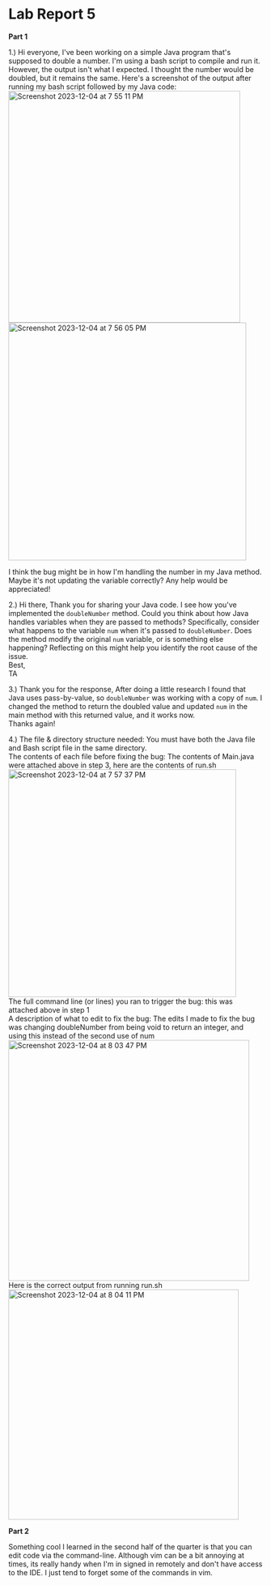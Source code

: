 # Lab Report 5  

**Part 1**  

1.) Hi everyone,
I've been working on a simple Java program that's supposed to double a number. I'm using a bash script to compile and run it.
However, the output isn't what I expected. I thought the number would be doubled, but it remains the same. Here's a screenshot of the output after running my bash script followed by my Java code:   
<img width="458" alt="Screenshot 2023-12-04 at 7 55 11 PM" src="https://github.com/jmmendelson/cse15l-lab-reports/assets/130113062/a102f78b-6683-4c29-bc06-bf7c10b148a4">   
<img width="470" alt="Screenshot 2023-12-04 at 7 56 05 PM" src="https://github.com/jmmendelson/cse15l-lab-reports/assets/130113062/c67397f9-7022-4ea5-84b3-9a30a8796c95">   
   
I think the bug might be in how I'm handling the number in my Java method. Maybe it's not updating the variable correctly? Any help would be appreciated!     

2.) Hi there,
Thank you for sharing your Java code. I see how you've implemented the `doubleNumber` method. Could you think about how Java handles variables when they are passed to methods?
Specifically, consider what happens to the variable `num` when it's passed to `doubleNumber`. Does the method modify the original `num` variable, or is something else happening?
Reflecting on this might help you identify the root cause of the issue.   
Best,   
TA  

3.) Thank you for the response,
After doing a little research I found that Java uses pass-by-value, so `doubleNumber` was working with a copy of `num`. I changed the method to return the doubled value and updated `num` 
in the main method with this returned value, and it works now.  
Thanks again!  

4.) The file & directory structure needed: You must have both the Java file and Bash script file in the same directory.   
The contents of each file before fixing the bug: The contents of Main.java were attached above in step 3, here are the contents of run.sh   
<img width="450" alt="Screenshot 2023-12-04 at 7 57 37 PM" src="https://github.com/jmmendelson/cse15l-lab-reports/assets/130113062/ff2b1af6-2abf-416e-b15c-3d7f7048f857">   
The full command line (or lines) you ran to trigger the bug: this was attached above in step 1   
A description of what to edit to fix the bug: The edits I made to fix the bug was changing doubleNumber from being void to return an integer, and using this instead of the second use of num   
<img width="476" alt="Screenshot 2023-12-04 at 8 03 47 PM" src="https://github.com/jmmendelson/cse15l-lab-reports/assets/130113062/fcf0ab3b-bcdb-4af4-9b20-6c9cbdfc97f4">   
Here is the correct output from running run.sh   
<img width="455" alt="Screenshot 2023-12-04 at 8 04 11 PM" src="https://github.com/jmmendelson/cse15l-lab-reports/assets/130113062/31f9d3d2-83f4-4f23-bcff-972cfc041e22">

**Part 2**  

Something cool I learned in the second half of the quarter is that you can edit code via the command-line. Although vim can be a bit annoying at times, 
its really handy when I'm in signed in remotely and don't have access to the IDE. I just tend to forget some of the commands in vim.

